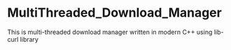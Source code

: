 # MultiThreaded_Download_Manager
This is multi-threaded download manager written in modern C++ using lib-curl library
